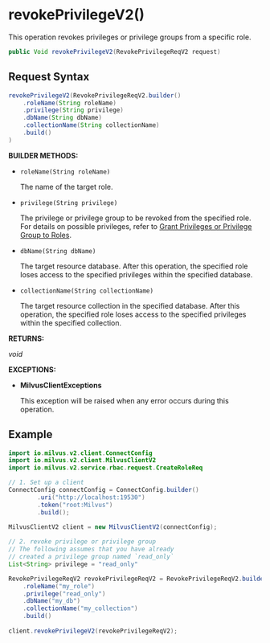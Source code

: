 # revokePrivilegeV2()

This operation revokes privileges or privilege groups from a specific role.

```java
public Void revokePrivilegeV2(RevokePrivilegeReqV2 request)
```

## Request Syntax

```java
revokePrivilegeV2(RevokePrivilegeReqV2.builder()
    .roleName(String roleName)
    .privilege(String privilege)
    .dbName(String dbName)
    .collectionName(String collectionName)
    .build()
)
```

**BUILDER METHODS:**

- `roleName(String roleName)`

    The name of the target role.

- `privilege(String privilege)`

    The privilege or privilege group to be revoked from the specified role. For details on possible privileges, refer to [Grant Privileges or Privilege Group to Roles](https://milvus.io/docs/grant_privileges.md).

- `dbName(String dbName)`

    The target resource database. After this operation, the specified role loses access to the specified privileges within the specified database.

- `collectionName(String collectionName)`

    The target resource collection in the specified database. After this operation, the specified role loses access to the specified privileges within the specified collection.

**RETURNS:**

*void*

**EXCEPTIONS:**

- **MilvusClientExceptions**

    This exception will be raised when any error occurs during this operation.

## Example

```java
import io.milvus.v2.client.ConnectConfig
import io.milvus.v2.client.MilvusClientV2
import io.milvus.v2.service.rbac.request.CreateRoleReq

// 1. Set up a client
ConnectConfig connectConfig = ConnectConfig.builder()
        .uri("http://localhost:19530")
        .token("root:Milvus")
        .build();
        
MilvusClientV2 client = new MilvusClientV2(connectConfig);

// 2. revoke privilege or privilege group
// The following assumes that you have already
// created a privilege group named `read_only`
List<String> privilege = "read_only"

RevokePrivilegeReqV2 revokePrivilegeReqV2 = RevokePrivilegeReqV2.builder()
    .roleName("my_role")
    .privilege("read_only")
    .dbName("my_db")
    .collectionName("my_collection")
    .build()
        
client.revokePrivilegeV2(revokePrivilegeReqV2);
```

